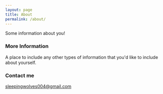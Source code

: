 ```yaml
---
layout: page
title: About
permalink: /about/
---
```


Some information about you!

### More Information

A place to include any other types of information that you'd like to include about yourself.

### Contact me

[sleepingwolves004@gmail.com](mailto:sleepingwolves004@gmail.com)